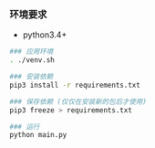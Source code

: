 ### 环境要求
- python3.4+

```bash
### 应用环境
. ./venv.sh

### 安装依赖
pip3 install -r requirements.txt

### 保存依赖 (仅仅在安装新的包后才使用)
pip3 freeze > requirements.txt

### 运行
python main.py
```